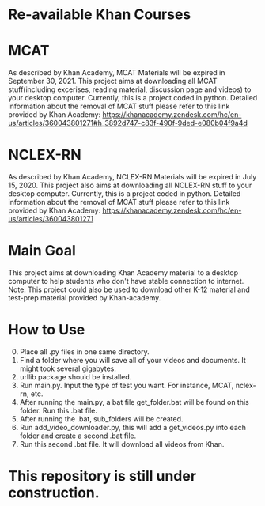# Re-available Khan Courses
# MCAT
As described by Khan Academy, MCAT Materials will be expired in September 30, 2021. This project aims at downloading all MCAT stuff(including excerises, reading material, discussion page and videos) to your desktop computer. Currently, this is a project coded in python. 
Detailed information about the removal of MCAT stuff please refer to this link provided by Khan Academy:
https://khanacademy.zendesk.com/hc/en-us/articles/360043801271#h_3892d747-c83f-490f-9ded-e080b04f9a4d
# NCLEX-RN
As described by Khan Academy, NCLEX-RN Materials will be expired in July 15, 2020. This project also aims at downloading all NCLEX-RN stuff to your desktop computer. Currently, this is a project coded in python. 
Detailed information about the removal of MCAT stuff please refer to this link provided by Khan Academy:
https://khanacademy.zendesk.com/hc/en-us/articles/360043801271
# Main Goal
This project aims at downloading Khan Academy material to a desktop computer to help students who don't have stable connection to internet. 
Note: This project could also be used to download other K-12 material and test-prep material provided by Khan-academy.
# How to Use
0. Place all .py files in one same directory.
0. Find a folder where you will save all of your videos and documents. It might took several gigabytes.
0. urllib package should be installed.
1. Run main.py. Input the type of test you want. For instance, MCAT, nclex-rn, etc.
2. After running the main.py, a bat file get_folder.bat will be found on this folder. Run this .bat file.
3. After running the .bat, sub_folders will be created.
4. Run add_video_downloader.py, this will add a get_videos.py into each folder and create a second .bat file.
5. Run this second .bat file. It will download all videos from Khan.
# This repository is still under construction.
